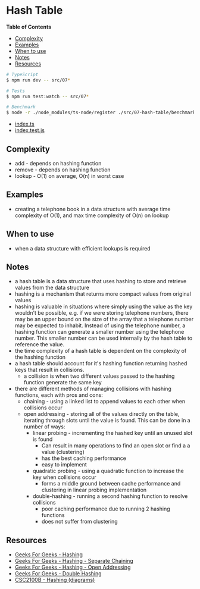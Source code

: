 # Hash Table

<!-- START doctoc generated TOC please keep comment here to allow auto update -->
<!-- DON'T EDIT THIS SECTION, INSTEAD RE-RUN doctoc TO UPDATE -->
**Table of Contents**

- [Complexity](#complexity)
- [Examples](#examples)
- [When to use](#when-to-use)
- [Notes](#notes)
- [Resources](#resources)

<!-- END doctoc generated TOC please keep comment here to allow auto update -->

```bash
# TypeScript
$ npm run dev -- src/07*

# Tests
$ npm run test:watch -- src/07*

# Benchmark
$ node -r ./node_modules/ts-node/register ./src/07-hash-table/benchmark.ts
```

- [index.ts](./index.ts)
- [index.test.js](./index.test.js)

## Complexity

- add - depends on hashing function
- remove - depends on hashing function
- lookup - O(1) on average, O(n) in worst case

## Examples

- creating a telephone book in a data structure with average time complexity of O(1),
    and max time complexity of O(n) on lookup

## When to use

- when a data structure with efficient lookups is required

## Notes

- a hash table is a data structure that uses hashing to store and retrieve
    values from the data structure
- hashing is a mechanism that returns more compact values from original values
- hashing is valuable in situations where simply using the value as the key
    wouldn't be possible, e.g. if we were storing telephone numbers, there may
    be an upper bound on the size of the array that a telephone number may be
    expected to inhabit. Instead of using the telephone number, a hashing
    function can generate a smaller number using the telephone number. This
    smaller number can be used internally by the hash table to reference the
    value.
- the time complexity of a hash table is dependent on the complexity of the
    hashing function
- a hash table should account for it's hashing function returning hashed keys
    that result in collisions.
    - a collision is when two different values passed to the hashing function
        generate the same key
- there are different methods of managing collisions with hashing functions,
    each with pros and cons:
    - chaining - using a linked list to append values to each other
        when collisions occur
    - open addressing - storing all of the values directly on the table,
        iterating through slots until the value is found. This can be done in a
        number of ways:
        - linear probing - incrementing the hashed key until an unused slot is
            found
            - Can result in many operations to find an open slot or find a a value
                (clustering)
            - has the best caching performance
            - easy to implement
        - quadratic probing - using a quadratic function to increase the key
            when collisions occur
            - forms a middle ground between cache performance and clustering in
                linear probing implementation
        - double-hashing - running a second hashing function to resolve
            collisions
            - poor caching performance due to running 2 hashing functions
            - does not suffer from clustering

## Resources

- [Geeks For Geeks - Hashing](https://www.geeksforgeeks.org/hashing-set-1-introduction/)
- [Geeks For Geeks - Hashing - Separate Chaining](https://www.geeksforgeeks.org/hashing-set-2-separate-chaining/)
- [Geeks For Geeks - Hashing - Open Addressing](https://www.geeksforgeeks.org/hashing-set-3-open-addressing/)
- [Geeks For Geeks - Double Hashing](https://www.geeksforgeeks.org/double-hashing/)
- [CSC2100B - Hashing (diagrams)](https://www.cse.cuhk.edu.hk/irwin.king/_media/teaching/csc2100b/tu6.pdf)
